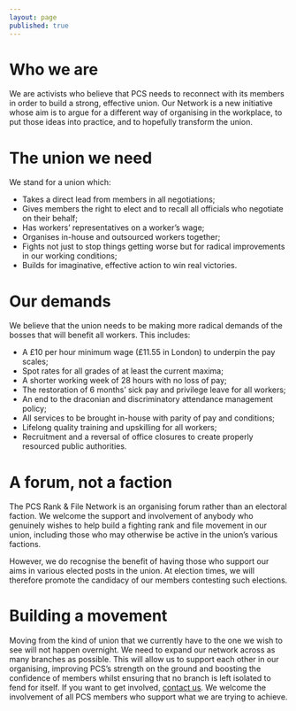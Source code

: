 ```yaml
---
layout: page
published: true
---
```

<h1 class="section-heading centered">Who we are</h1>

We are activists who believe that PCS needs to reconnect with its members in order to build a strong, effective union. Our Network is a new initiative whose aim is to argue for a different way of organising in the workplace, to put those ideas into practice, and to hopefully transform the union.

# The union we need

We stand for a union which:
- Takes a direct lead from members in all negotiations;
- Gives members the right to elect and to recall all officials who negotiate on their behalf;
- Has workers’ representatives on a worker’s wage;
- Organises in-house and outsourced workers together;
- Fights not just to stop things getting worse but for radical improvements in our working conditions;
- Builds for imaginative, effective action to win real victories.

# Our demands

We believe that the union needs to be making more radical demands of the bosses that will benefit all workers. This includes:
- A £10 per hour minimum wage (£11.55 in London) to underpin the pay scales;
- Spot rates for all grades of at least the current maxima;
- A shorter working week of 28 hours with no loss of pay;
- The restoration of 6 months’ sick pay and privilege leave for all workers;
- An end to the draconian and discriminatory attendance management policy;
- All services to be brought in-house with parity of pay and conditions;
- Lifelong quality training and upskilling for all workers;
- Recruitment and a reversal of office closures to create properly resourced public authorities.

# A forum, not a faction

The PCS Rank & File Network is an organising forum rather than an electoral faction. We welcome the support and involvement of anybody who genuinely wishes to help build a fighting rank and file movement in our union, including those who may otherwise be active in the union’s various factions.

However, we do recognise the benefit of having those who support our aims in various elected posts in the union. At election times, we will therefore promote the candidacy of our members contesting such elections.

# Building a movement

Moving from the kind of union that we currently have to the one we wish to see will not happen overnight. We need to expand our network across as many branches as possible. This will allow us to support each other in our organising, improving PCS’s strength on the ground and boosting the confidence of members whilst ensuring that no branch is left isolated to fend for itself. If you want to get involved, [contact us](mailto:hello@pcsrankandfile.com). We welcome the involvement of all PCS members who support what we are trying to achieve.
